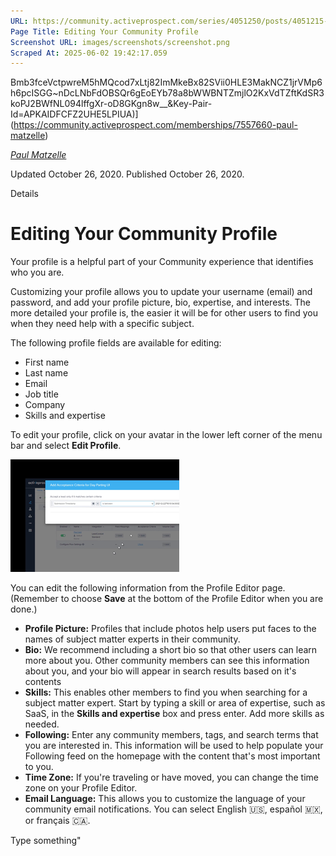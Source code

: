 ```yaml
---
URL: https://community.activeprospect.com/series/4051250/posts/4051215-editing-your-community-profile
Page Title: Editing Your Community Profile
Screenshot URL: images/screenshots/screenshot.png
Scraped At: 2025-06-02 19:42:17.059
---
```

Bmb3fceVctpwreM5hMQcod7xLtj82ImMkeBx82SVii0HLE3MakNCZ1jrVMp6h6pcISGG~nDcLNbFdOBSQr6gEoEYb78a8bWWBNTZmjlO2KxVdTZftKdSR3koPJ2BWfNL094lffgXr-oD8GKgn8w__&Key-Pair-Id=APKAIDFCFZ2UHE5LPIUA)](https://community.activeprospect.com/memberships/7557660-paul-matzelle)

[_Paul Matzelle_](https://community.activeprospect.com/memberships/7557660-paul-matzelle)

Updated October 26, 2020. Published October 26, 2020.

Details

# Editing Your Community Profile

Your profile is a helpful part of your Community experience that identifies who you are.

Customizing your profile allows you to update your username (email) and password, and add your profile picture, bio, expertise, and interests. The more detailed your profile is, the easier it will be for other users to find you when they need help with a specific subject.

The following profile fields are available for editing:

- First name
- Last name
- Email
- Job title
- Company
- Skills and expertise

To edit your profile, click on your avatar in the lower left corner of the menu bar and select **Edit Profile**.

![](images/image-1.png)

You can edit the following information from the Profile Editor page. (Remember to choose **Save** at the bottom of the Profile Editor when you are done.)

- **Profile Picture:** Profiles that include photos help users put faces to the names of subject matter experts in their community.
- **Bio:** We recommend including a short bio so that other users can learn more about you. Other community members can see this information about you, and your bio will appear in search results based on it's contents
- **Skills:** This enables other members to find you when searching for a subject matter expert. Start by typing a skill or area of expertise, such as SaaS, in the **Skills and expertise** box and press enter. Add more skills as needed.
- **Following:** Enter any community members, tags, and search terms that you are interested in. This information will be used to help populate your Following feed on the homepage with the content that's most important to you.
- **Time Zone:** If you're traveling or have moved, you can change the time zone on your Profile Editor.
- **Email Language:** This allows you to customize the language of your community email notifications. You can select English 🇺🇸, español 🇲🇽, or français 🇨🇦.

Type something"
